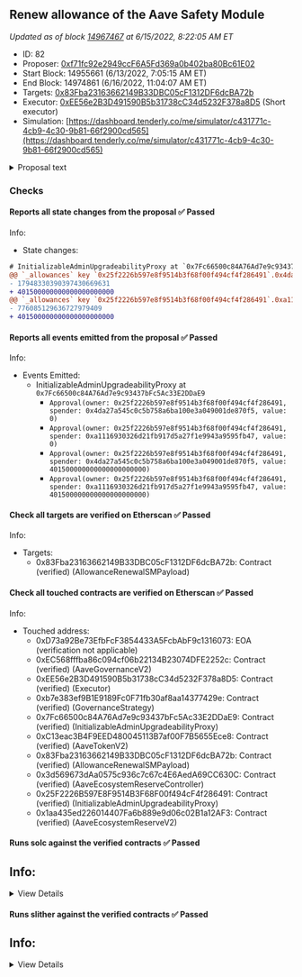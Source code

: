 ## Renew allowance of the Aave Safety Module

_Updated as of block [14967467](https://etherscan.io/block/14967467) at 6/15/2022, 8:22:05 AM ET_

- ID: 82
- Proposer: [0xf71fc92e2949ccF6A5Fd369a0b402ba80Bc61E02](https://etherscan.io/address/0xf71fc92e2949ccF6A5Fd369a0b402ba80Bc61E02)
- Start Block: 14955661 (6/13/2022, 7:05:15 AM ET)
- End Block: 14974861 (6/16/2022, 11:04:07 AM ET)
- Targets: [0x83Fba23163662149B33DBC05cF1312DF6dcBA72b](https://etherscan.io/address/0x83Fba23163662149B33DBC05cF1312DF6dcBA72b#code)
- Executor:  [0xEE56e2B3D491590B5b31738cC34d5232F378a8D5](https://etherscan.io/address/0xEE56e2B3D491590B5b31738cC34d5232F378a8D5) (Short executor)
- Simulation: [https://dashboard.tenderly.co/me/simulator/c431771c-4cb9-4c30-9b81-66f2900cd565](https://dashboard.tenderly.co/me/simulator/c431771c-4cb9-4c30-9b81-66f2900cd565)

<details>
  <summary>Proposal text</summary>



## Simple Summary

This proposal aims to extend the allowance of AAVE for safety incentives on the Aave Safety Module for two years at the current emission, pending eventual review of the emission rate by the community.

## Abstract

This proposal extends the ability for the Safety Module contracts (stkAAVE and stkABPT) to transfer the AAVE rewards out of the Aave Ecosystem's Reserve for the next two years onwards (401'500 AAVE each; 802'300 AAVE in total).

Doing so will allow the technical continuation of the safety incentives for at least two years, but submitted to any change of the community at any moment, as this proposal doesn't modify the emission per second currently configured.

This continues the strategy for which changing the emission requires an on demand emission review when the community deems necessary. Only one yearly review will be required.
**This update represents a purely technical update to allow the continuation of the incentives and to stackers that have rewards left to claim to receive their incentives.**

## Relevant links

- AIP-19 postponing the end of safety incentives: [https://app.aave.com/governance/14-QmTYMox4aBpyQH53LwMzTuJY2z7Df7ANUSakeeeWWUoXmJ](https://app.aave.com/governance/14-QmTYMox4aBpyQH53LwMzTuJY2z7Df7ANUSakeeeWWUoXmJ)
- Aavenomics : [https://docs.aave.com/aavenomics/](https://docs.aave.com/aavenomics/)

## Implementation

This proposal exclusively increases the allowance of AAVE from the AAVE Ecosystem's reserve (owner) to stkAAVE and stkABPT (spenders).
In order to comply with the requirements of the Controller of the Reserve, there is a previous reset of allowance to 0, before the increase.

**Target Contracts**

AllowanceRenewalSMPayload = [https://etherscan.io/address/0x83fba23163662149b33dbc05cf1312df6dcba72b#code](
https://etherscan.io/address/0x83fba23163662149b33dbc05cf1312df6dcba72b#code)

## Copyright

Copyright and related rights waived via [CC0](https://creativecommons.org/publicdomain/zero/1.0/).

</details>

### Checks
#### Reports all state changes from the proposal ✅ Passed
  




Info:
- State changes:
```diff
# InitializableAdminUpgradeabilityProxy at `0x7Fc66500c84A76Ad7e9c93437bFc5Ac33E2DDaE9`
@@ `_allowances` key `0x25f2226b597e8f9514b3f68f00f494cf4f286491`.0x4da27a545c0c5b758a6ba100e3a049001de870f5 @@
- 17948330390397430669631
+ 401500000000000000000000
@@ `_allowances` key `0x25f2226b597e8f9514b3f68f00f494cf4f286491`.0xa1116930326d21fb917d5a27f1e9943a9595fb47 @@
- 776085129636727979409
+ 401500000000000000000000

```


#### Reports all events emitted from the proposal ✅ Passed
  




Info:
- Events Emitted:
    - InitializableAdminUpgradeabilityProxy at `0x7Fc66500c84A76Ad7e9c93437bFc5Ac33E2DDaE9`
        - `Approval(owner: 0x25f2226b597e8f9514b3f68f00f494cf4f286491, spender: 0x4da27a545c0c5b758a6ba100e3a049001de870f5, value: 0)`
        - `Approval(owner: 0x25f2226b597e8f9514b3f68f00f494cf4f286491, spender: 0xa1116930326d21fb917d5a27f1e9943a9595fb47, value: 0)`
        - `Approval(owner: 0x25f2226b597e8f9514b3f68f00f494cf4f286491, spender: 0x4da27a545c0c5b758a6ba100e3a049001de870f5, value: 401500000000000000000000)`
        - `Approval(owner: 0x25f2226b597e8f9514b3f68f00f494cf4f286491, spender: 0xa1116930326d21fb917d5a27f1e9943a9595fb47, value: 401500000000000000000000)`

#### Check all targets are verified on Etherscan ✅ Passed
  




Info:
- Targets:
    - 0x83Fba23163662149B33DBC05cF1312DF6dcBA72b: Contract (verified) (AllowanceRenewalSMPayload)

#### Check all touched contracts are verified on Etherscan ✅ Passed
  




Info:
- Touched address:
    - 0xD73a92Be73EfbFcF3854433A5FcbAbF9c1316073: EOA (verification not applicable)
    - 0xEC568fffba86c094cf06b22134B23074DFE2252c: Contract (verified) (AaveGovernanceV2)
    - 0xEE56e2B3D491590B5b31738cC34d5232F378a8D5: Contract (verified) (Executor)
    - 0xb7e383ef9B1E9189Fc0F71fb30af8aa14377429e: Contract (verified) (GovernanceStrategy)
    - 0x7Fc66500c84A76Ad7e9c93437bFc5Ac33E2DDaE9: Contract (verified) (InitializableAdminUpgradeabilityProxy)
    - 0xC13eac3B4F9EED480045113B7af00F7B5655Ece8: Contract (verified) (AaveTokenV2)
    - 0x83Fba23163662149B33DBC05cF1312DF6dcBA72b: Contract (verified) (AllowanceRenewalSMPayload)
    - 0x3d569673dAa0575c936c7c67c4E6AedA69CC630C: Contract (verified) (AaveEcosystemReserveController)
    - 0x25F2226B597E8F9514B3F68F00f494cF4f286491: Contract (verified) (InitializableAdminUpgradeabilityProxy)
    - 0x1aa435ed226014407Fa6b889e9d06c02B1a12AF3: Contract (verified) (AaveEcosystemReserveV2)

#### Runs solc against the verified contracts ✅ Passed
  




Info:
- 

<details>
<summary>View Details</summary>
No compiler warnings for AaveEcosystemReserveV2 at `0x1aa435ed226014407Fa6b889e9d06c02B1a12AF3`
- Compiler warnings for InitializableAdminUpgradeabilityProxy at `0x25F2226B597E8F9514B3F68F00f494cF4f286491`

<details>
<summary>View warnings for InitializableAdminUpgradeabilityProxy at `0x25F2226B597E8F9514B3F68F00f494cF4f286491`</summary>

```
ERROR:CryticCompile:Etherscan API rate limit exceeded
ERROR:CryticCompile:Etherscan api rate limit exceeded
```

</details>


- No compiler warnings for AaveEcosystemReserveController at `0x3d569673dAa0575c936c7c67c4E6AedA69CC630C`
- Compiler warnings for InitializableAdminUpgradeabilityProxy at `0x7Fc66500c84A76Ad7e9c93437bFc5Ac33E2DDaE9`

<details>
<summary>View warnings for InitializableAdminUpgradeabilityProxy at `0x7Fc66500c84A76Ad7e9c93437bFc5Ac33E2DDaE9`</summary>

```
ERROR:CryticCompile:Etherscan API rate limit exceeded
ERROR:CryticCompile:Etherscan api rate limit exceeded
```

</details>


- No compiler warnings for AllowanceRenewalSMPayload at `0x83Fba23163662149B33DBC05cF1312DF6dcBA72b`
- No compiler warnings for GovernanceStrategy at `0xb7e383ef9B1E9189Fc0F71fb30af8aa14377429e`
- Compiler warnings for AaveTokenV2 (Aave Token) at `0xC13eac3B4F9EED480045113B7af00F7B5655Ece8`

<details>
<summary>View warnings for AaveTokenV2 (Aave Token) at `0xC13eac3B4F9EED480045113B7af00F7B5655Ece8`</summary>

```
WARNING:CryticCompile:Warning: crytic-export/etherscan-contracts/0xC13eac3B4F9EED480045113B7af00F7B5655Ece8-AaveTokenV2.sol:453:18: Warning: This declaration shadows an existing declaration.
    constructor (string memory name, string memory symbol) public {
                 ^----------------^
crytic-export/etherscan-contracts/0xC13eac3B4F9EED480045113B7af00F7B5655Ece8-AaveTokenV2.sol:462:5: The shadowed declaration is here:
    function name() public view returns (string memory) {
    ^ (Relevant source part starts here and spans across multiple lines).

Warning: crytic-export/etherscan-contracts/0xC13eac3B4F9EED480045113B7af00F7B5655Ece8-AaveTokenV2.sol:453:38: Warning: This declaration shadows an existing declaration.
    constructor (string memory name, string memory symbol) public {
                                     ^------------------^
crytic-export/etherscan-contracts/0xC13eac3B4F9EED480045113B7af00F7B5655Ece8-AaveTokenV2.sol:470:5: The shadowed declaration is here:
    function symbol() public view returns (string memory) {
    ^ (Relevant source part starts here and spans across multiple lines).

Warning: crytic-export/etherscan-contracts/0xC13eac3B4F9EED480045113B7af00F7B5655Ece8-AaveTokenV2.sol:35:3: Warning: Interface functions are implicitly "virtual"
  function delegateByType(address delegatee, DelegationType delegationType) external virtual;
  ^-----------------------------------------------------------------------------------------^

Warning: crytic-export/etherscan-contracts/0xC13eac3B4F9EED480045113B7af00F7B5655Ece8-AaveTokenV2.sol:40:3: Warning: Interface functions are implicitly "virtual"
  function delegate(address delegatee) external virtual;
  ^----------------------------------------------------^

Warning: crytic-export/etherscan-contracts/0xC13eac3B4F9EED480045113B7af00F7B5655Ece8-AaveTokenV2.sol:45:3: Warning: Interface functions are implicitly "virtual"
  function getDelegateeByType(address delegator, DelegationType delegationType)
  ^ (Relevant source part starts here and spans across multiple lines).

Warning: crytic-export/etherscan-contracts/0xC13eac3B4F9EED480045113B7af00F7B5655Ece8-AaveTokenV2.sol:56:3: Warning: Interface functions are implicitly "virtual"
  function getPowerCurrent(address user, DelegationType delegationType)
  ^ (Relevant source part starts here and spans across multiple lines).

Warning: crytic-export/etherscan-contracts/0xC13eac3B4F9EED480045113B7af00F7B5655Ece8-AaveTokenV2.sol:66:3: Warning: Interface functions are implicitly "virtual"
  function getPowerAtBlock(
  ^ (Relevant source part starts here and spans across multiple lines).

Warning: crytic-export/etherscan-contracts/0xC13eac3B4F9EED480045113B7af00F7B5655Ece8-AaveTokenV2.sol:75:3: Warning: Interface functions are implicitly "virtual"
  function totalSupplyAt(uint256 blockNumber) external virtual view returns (uint256);
  ^----------------------------------------------------------------------------------^

Warning: crytic-export/etherscan-contracts/0xC13eac3B4F9EED480045113B7af00F7B5655Ece8-AaveTokenV2.sol:453:5: Warning: Visibility for constructor is ignored. If you want the contract to be non-deployable, making it "abstract" is sufficient.
    constructor (string memory name, string memory symbol) public {
    ^ (Relevant source part starts here and spans across multiple lines).

Warning: crytic-export/etherscan-contracts/0xC13eac3B4F9EED480045113B7af00F7B5655Ece8-AaveTokenV2.sol:1161:3: Warning: Visibility for constructor is ignored. If you want the contract to be non-deployable, making it "abstract" is sufficient.
  constructor() public ERC20(NAME, SYMBOL) {}
  ^-----------------------------------------^

Warning: crytic-export/etherscan-contracts/0xC13eac3B4F9EED480045113B7af00F7B5655Ece8-AaveTokenV2.sol:913:26: Warning: Unused function parameter. Remove or comment out the variable name to silence this warning.
  function totalSupplyAt(uint256 blockNumber) external override view returns (uint256) {
                         ^-----------------^

Warning: crytic-export/etherscan-contracts/0xC13eac3B4F9EED480045113B7af00F7B5655Ece8-AaveTokenV2.sol:1079:5: Warning: Unused function parameter. Remove or comment out the variable name to silence this warning.
    uint128 oldValue,
    ^--------------^


```

</details>

</details>



#### Runs slither against the verified contracts ✅ Passed
  




Info:
- 

<details>
<summary>View Details</summary>
Slither report for AaveEcosystemReserveV2 at `0x1aa435ed226014407Fa6b889e9d06c02B1a12AF3`

<details>
<summary>View report for AaveEcosystemReserveV2 at `0x1aa435ed226014407Fa6b889e9d06c02B1a12AF3`</summary>

```
[93m
AaveEcosystemReserveV2.balanceOf(uint256,address).vars (crytic-export/etherscan-contracts/0x1aa435ed226014407Fa6b889e9d06c02B1a12AF3-AaveEcosystemReserveV2.sol#860) is a local variable never initialized
AaveEcosystemReserveV2.createStream(address,uint256,address,uint256,uint256).vars (crytic-export/etherscan-contracts/0x1aa435ed226014407Fa6b889e9d06c02B1a12AF3-AaveEcosystemReserveV2.sol#931) is a local variable never initialized
Reference: https://github.com/crytic/slither/wiki/Detector-Documentation#uninitialized-local-variables[0m
[92m
Reentrancy in AaveEcosystemReserveV2.cancelStream(uint256) (crytic-export/etherscan-contracts/0x1aa435ed226014407Fa6b889e9d06c02B1a12AF3-AaveEcosystemReserveV2.sol#1013-1038):
	External calls:
	- token.safeTransfer(stream.recipient,recipientBalance) (crytic-export/etherscan-contracts/0x1aa435ed226014407Fa6b889e9d06c02B1a12AF3-AaveEcosystemReserveV2.sol#1028)
	Event emitted after the call(s):
	- CancelStream(streamId,stream.sender,stream.recipient,senderBalance,recipientBalance) (crytic-export/etherscan-contracts/0x1aa435ed226014407Fa6b889e9d06c02B1a12AF3-AaveEcosystemReserveV2.sol#1030-1036)
Reentrancy in AaveEcosystemReserveV2.withdrawFromStream(uint256,uint256) (crytic-export/etherscan-contracts/0x1aa435ed226014407Fa6b889e9d06c02B1a12AF3-AaveEcosystemReserveV2.sol#983-1003):
	External calls:
	- IERC20(stream.tokenAddress).safeTransfer(stream.recipient,amount) (crytic-export/etherscan-contracts/0x1aa435ed226014407Fa6b889e9d06c02B1a12AF3-AaveEcosystemReserveV2.sol#1000)
	Event emitted after the call(s):
	- WithdrawFromStream(streamId,stream.recipient,amount) (crytic-export/etherscan-contracts/0x1aa435ed226014407Fa6b889e9d06c02B1a12AF3-AaveEcosystemReserveV2.sol#1001)
Reference: https://github.com/crytic/slither/wiki/Detector-Documentation#reentrancy-vulnerabilities-3[0m
[92m
AaveEcosystemReserveV2.deltaOf(uint256) (crytic-export/etherscan-contracts/0x1aa435ed226014407Fa6b889e9d06c02B1a12AF3-AaveEcosystemReserveV2.sol#827-838) uses timestamp for comparisons
	Dangerous comparisons:
	- block.timestamp <= stream.startTime (crytic-export/etherscan-contracts/0x1aa435ed226014407Fa6b889e9d06c02B1a12AF3-AaveEcosystemReserveV2.sol#834)
	- block.timestamp < stream.stopTime (crytic-export/etherscan-contracts/0x1aa435ed226014407Fa6b889e9d06c02B1a12AF3-AaveEcosystemReserveV2.sol#835)
AaveEcosystemReserveV2.createStream(address,uint256,address,uint256,uint256) (crytic-export/etherscan-contracts/0x1aa435ed226014407Fa6b889e9d06c02B1a12AF3-AaveEcosystemReserveV2.sol#914-972) uses timestamp for comparisons
	Dangerous comparisons:
	- require(bool,string)(startTime >= block.timestamp,start time before block.timestamp) (crytic-export/etherscan-contracts/0x1aa435ed226014407Fa6b889e9d06c02B1a12AF3-AaveEcosystemReserveV2.sol#925-928)
AaveEcosystemReserveV2.withdrawFromStream(uint256,uint256) (crytic-export/etherscan-contracts/0x1aa435ed226014407Fa6b889e9d06c02B1a12AF3-AaveEcosystemReserveV2.sol#983-1003) uses timestamp for comparisons
	Dangerous comparisons:
	- require(bool,string)(balance >= amount,amount exceeds the available balance) (crytic-export/etherscan-contracts/0x1aa435ed226014407Fa6b889e9d06c02B1a12AF3-AaveEcosystemReserveV2.sol#994)
AaveEcosystemReserveV2.cancelStream(uint256) (crytic-export/etherscan-contracts/0x1aa435ed226014407Fa6b889e9d06c02B1a12AF3-AaveEcosystemReserveV2.sol#1013-1038) uses timestamp for comparisons
	Dangerous comparisons:
	- recipientBalance > 0 (crytic-export/etherscan-contracts/0x1aa435ed226014407Fa6b889e9d06c02B1a12AF3-AaveEcosystemReserveV2.sol#1027)
Reference: https://github.com/crytic/slither/wiki/Detector-Documentation#block-timestamp[0m
[92m
Address.verifyCallResult(bool,bytes,string) (crytic-export/etherscan-contracts/0x1aa435ed226014407Fa6b889e9d06c02B1a12AF3-AaveEcosystemReserveV2.sol#437-457) uses assembly
	- INLINE ASM (crytic-export/etherscan-contracts/0x1aa435ed226014407Fa6b889e9d06c02B1a12AF3-AaveEcosystemReserveV2.sol#449-452)
Reference: https://github.com/crytic/slither/wiki/Detector-Documentation#assembly-usage[0m
[92m
Address.functionCall(address,bytes) (crytic-export/etherscan-contracts/0x1aa435ed226014407Fa6b889e9d06c02B1a12AF3-AaveEcosystemReserveV2.sol#321-323) is never used and should be removed
Address.functionCallWithValue(address,bytes,uint256) (crytic-export/etherscan-contracts/0x1aa435ed226014407Fa6b889e9d06c02B1a12AF3-AaveEcosystemReserveV2.sol#350-356) is never used and should be removed
Address.functionDelegateCall(address,bytes) (crytic-export/etherscan-contracts/0x1aa435ed226014407Fa6b889e9d06c02B1a12AF3-AaveEcosystemReserveV2.sol#410-412) is never used and should be removed
Address.functionDelegateCall(address,bytes,string) (crytic-export/etherscan-contracts/0x1aa435ed226014407Fa6b889e9d06c02B1a12AF3-AaveEcosystemReserveV2.sol#420-429) is never used and should be removed
Address.functionStaticCall(address,bytes) (crytic-export/etherscan-contracts/0x1aa435ed226014407Fa6b889e9d06c02B1a12AF3-AaveEcosystemReserveV2.sol#383-385) is never used and should be removed
Address.functionStaticCall(address,bytes,string) (crytic-export/etherscan-contracts/0x1aa435ed226014407Fa6b889e9d06c02B1a12AF3-AaveEcosystemReserveV2.sol#393-402) is never used and should be removed
SafeERC20.safeDecreaseAllowance(IERC20,address,uint256) (crytic-export/etherscan-contracts/0x1aa435ed226014407Fa6b889e9d06c02B1a12AF3-AaveEcosystemReserveV2.sol#536-557) is never used and should be removed
SafeERC20.safeIncreaseAllowance(IERC20,address,uint256) (crytic-export/etherscan-contracts/0x1aa435ed226014407Fa6b889e9d06c02B1a12AF3-AaveEcosystemReserveV2.sol#520-534) is never used and should be removed
SafeERC20.safeTransferFrom(IERC20,address,address,uint256) (crytic-export/etherscan-contracts/0x1aa435ed226014407Fa6b889e9d06c02B1a12AF3-AaveEcosystemReserveV2.sol#483-493) is never used and should be removed
Reference: https://github.com/crytic/slither/wiki/Detector-Documentation#dead-code[0m
[92m
Pragma version0.8.11 (crytic-export/etherscan-contracts/0x1aa435ed226014407Fa6b889e9d06c02B1a12AF3-AaveEcosystemReserveV2.sol#2) necessitates a version too recent to be trusted. Consider deploying with 0.6.12/0.7.6/0.8.7
solc-0.8.11 is not recommended for deployment
Reference: https://github.com/crytic/slither/wiki/Detector-Documentation#incorrect-versions-of-solidity[0m
[92m
Low level call in Address.sendValue(address,uint256) (crytic-export/etherscan-contracts/0x1aa435ed226014407Fa6b889e9d06c02B1a12AF3-AaveEcosystemReserveV2.sol#296-301):
	- (success) = recipient.call{value: amount}() (crytic-export/etherscan-contracts/0x1aa435ed226014407Fa6b889e9d06c02B1a12AF3-AaveEcosystemReserveV2.sol#299)
Low level call in Address.functionCallWithValue(address,bytes,uint256,string) (crytic-export/etherscan-contracts/0x1aa435ed226014407Fa6b889e9d06c02B1a12AF3-AaveEcosystemReserveV2.sol#364-375):
	- (success,returndata) = target.call{value: value}(data) (crytic-export/etherscan-contracts/0x1aa435ed226014407Fa6b889e9d06c02B1a12AF3-AaveEcosystemReserveV2.sol#373)
Low level call in Address.functionStaticCall(address,bytes,string) (crytic-export/etherscan-contracts/0x1aa435ed226014407Fa6b889e9d06c02B1a12AF3-AaveEcosystemReserveV2.sol#393-402):
	- (success,returndata) = target.staticcall(data) (crytic-export/etherscan-contracts/0x1aa435ed226014407Fa6b889e9d06c02B1a12AF3-AaveEcosystemReserveV2.sol#400)
Low level call in Address.functionDelegateCall(address,bytes,string) (crytic-export/etherscan-contracts/0x1aa435ed226014407Fa6b889e9d06c02B1a12AF3-AaveEcosystemReserveV2.sol#420-429):
	- (success,returndata) = target.delegatecall(data) (crytic-export/etherscan-contracts/0x1aa435ed226014407Fa6b889e9d06c02B1a12AF3-AaveEcosystemReserveV2.sol#427)
Reference: https://github.com/crytic/slither/wiki/Detector-Documentation#low-level-calls[0m
[92m
Function IAdminControlledEcosystemReserve.ETH_MOCK_ADDRESS() (crytic-export/etherscan-contracts/0x1aa435ed226014407Fa6b889e9d06c02B1a12AF3-AaveEcosystemReserveV2.sol#159) is not in mixedCase
Variable VersionedInitializable.______gap (crytic-export/etherscan-contracts/0x1aa435ed226014407Fa6b889e9d06c02B1a12AF3-AaveEcosystemReserveV2.sol#231) is not in mixedCase
Variable AdminControlledEcosystemReserve._fundsAdmin (crytic-export/etherscan-contracts/0x1aa435ed226014407Fa6b889e9d06c02B1a12AF3-AaveEcosystemReserveV2.sol#661) is not in mixedCase
Reference: https://github.com/crytic/slither/wiki/Detector-Documentation#conformance-to-solidity-naming-conventions[0m
[92m
AaveEcosystemReserveV2.initialize(address) (crytic-export/etherscan-contracts/0x1aa435ed226014407Fa6b889e9d06c02B1a12AF3-AaveEcosystemReserveV2.sol#773-776) uses literals with too many digits:
	- _nextStreamId = 100000 (crytic-export/etherscan-contracts/0x1aa435ed226014407Fa6b889e9d06c02B1a12AF3-AaveEcosystemReserveV2.sol#774)
Reference: https://github.com/crytic/slither/wiki/Detector-Documentation#too-many-digits[0m
[92m
VersionedInitializable.______gap (crytic-export/etherscan-contracts/0x1aa435ed226014407Fa6b889e9d06c02B1a12AF3-AaveEcosystemReserveV2.sol#231) is never used in AaveEcosystemReserveV2 (crytic-export/etherscan-contracts/0x1aa435ed226014407Fa6b889e9d06c02B1a12AF3-AaveEcosystemReserveV2.sol#730-1040)
Reference: https://github.com/crytic/slither/wiki/Detector-Documentation#unused-state-variable[0m
0x1aa435ed226014407Fa6b889e9d06c02B1a12AF3 analyzed (9 contracts with 78 detectors), 29 result(s) found
```

</details>


- Slither report for InitializableAdminUpgradeabilityProxy at `0x25F2226B597E8F9514B3F68F00f494cF4f286491`

<details>
<summary>View report for InitializableAdminUpgradeabilityProxy at `0x25F2226B597E8F9514B3F68F00f494cF4f286491`</summary>

```
Warning: contracts/libs/BaseAdminUpgradeabilityProxy.sol:14:1: Warning: This contract has a payable fallback function, but no receive ether function. Consider adding a receive ether function.
contract BaseAdminUpgradeabilityProxy is BaseUpgradeabilityProxy {
^ (Relevant source part starts here and spans across multiple lines).
contracts/libs/Proxy.sol:16:3: The payable fallback function is defined here.
  fallback() external payable {
  ^ (Relevant source part starts here and spans across multiple lines).

Warning: contracts/libs/InitializableUpgradeabilityProxy.sol:11:1: Warning: This contract has a payable fallback function, but no receive ether function. Consider adding a receive ether function.
contract InitializableUpgradeabilityProxy is BaseUpgradeabilityProxy {
^ (Relevant source part starts here and spans across multiple lines).
contracts/libs/Proxy.sol:16:3: The payable fallback function is defined here.
  fallback() external payable {
  ^ (Relevant source part starts here and spans across multiple lines).

Warning: contracts/libs/InitializableAdminUpgradeabilityProxy.sol:12:1: Warning: This contract has a payable fallback function, but no receive ether function. Consider adding a receive ether function.
contract InitializableAdminUpgradeabilityProxy is
^ (Relevant source part starts here and spans across multiple lines).
contracts/libs/Proxy.sol:16:3: The payable fallback function is defined here.
  fallback() external payable {
  ^ (Relevant source part starts here and spans across multiple lines).


[91m
InitializableUpgradeabilityProxy.initialize(address,bytes) (contracts/libs/InitializableUpgradeabilityProxy.sol#20-28) uses delegatecall to a input-controlled function id
	- (success) = _logic.delegatecall(_data) (contracts/libs/InitializableUpgradeabilityProxy.sol#25)
Reference: https://github.com/crytic/slither/wiki/Detector-Documentation#controlled-delegatecall[0m
[92m
ERC20.constructor(string,string,uint8).name (contracts/libs/ERC20.sol#25) shadows:
	- ERC20.name() (contracts/libs/ERC20.sol#37-39) (function)
	- IERC20Detailed.name() (contracts/interfaces/IERC20Detailed.sol#10) (function)
ERC20.constructor(string,string,uint8).symbol (contracts/libs/ERC20.sol#26) shadows:
	- ERC20.symbol() (contracts/libs/ERC20.sol#44-46) (function)
	- IERC20Detailed.symbol() (contracts/interfaces/IERC20Detailed.sol#12) (function)
ERC20.constructor(string,string,uint8).decimals (contracts/libs/ERC20.sol#27) shadows:
	- ERC20.decimals() (contracts/libs/ERC20.sol#51-53) (function)
	- IERC20Detailed.decimals() (contracts/interfaces/IERC20Detailed.sol#14) (function)
InitializableAdminUpgradeabilityProxy.initialize(address,address,bytes)._admin (contracts/libs/InitializableAdminUpgradeabilityProxy.sol#27) shadows:
	- BaseAdminUpgradeabilityProxy._admin() (contracts/libs/BaseAdminUpgradeabilityProxy.sol#100-105) (function)
MintableErc20.constructor(string,string,uint8).name (contracts/mocks/MintableErc20.sol#12) shadows:
	- ERC20.name() (contracts/libs/ERC20.sol#37-39) (function)
	- IERC20Detailed.name() (contracts/interfaces/IERC20Detailed.sol#10) (function)
MintableErc20.constructor(string,string,uint8).symbol (contracts/mocks/MintableErc20.sol#13) shadows:
	- ERC20.symbol() (contracts/libs/ERC20.sol#44-46) (function)
	- IERC20Detailed.symbol() (contracts/interfaces/IERC20Detailed.sol#12) (function)
MintableErc20.constructor(string,string,uint8).decimals (contracts/mocks/MintableErc20.sol#14) shadows:
	- ERC20.decimals() (contracts/libs/ERC20.sol#51-53) (function)
	- IERC20Detailed.decimals() (contracts/interfaces/IERC20Detailed.sol#14) (function)
Reference: https://github.com/crytic/slither/wiki/Detector-Documentation#local-variable-shadowing[0m
[92m
AaveGenesisExecutor.constructor(address,uint256,IProxyWithAdminActions,ILendToAaveMigratorImplWithInitialize,IProxyWithAdminActions,IAaveTokenImpl,IProxyWithAdminActions,IAaveIncentivesVaultImplWithInitialize,IProxyWithAdminActions).aaveGovernance (contracts/AaveGenesisExecutor.sol#48) lacks a zero-check on :
		- AAVE_GOVERNANCE = aaveGovernance (contracts/AaveGenesisExecutor.sol#58)
AaveGenesisProposalPayload.constructor(uint256,IAssetVotingWeightProvider,IAaveGenesisExecutor,IProxyWithAdminActions,IProxyWithAdminActions,IProxyWithAdminActions,IProxyWithAdminActions,address,address).lendVoteStrategyToken (contracts/AaveGenesisProposalPayload.sol#56) lacks a zero-check on :
		- LEND_VOTE_STRATEGY_TOKEN = lendVoteStrategyToken (contracts/AaveGenesisProposalPayload.sol#66)
AaveGenesisProposalPayload.constructor(uint256,IAssetVotingWeightProvider,IAaveGenesisExecutor,IProxyWithAdminActions,IProxyWithAdminActions,IProxyWithAdminActions,IProxyWithAdminActions,address,address).aaveVoteStrategyToken (contracts/AaveGenesisProposalPayload.sol#57) lacks a zero-check on :
		- AAVE_VOTE_STRATEGY_TOKEN = aaveVoteStrategyToken (contracts/AaveGenesisProposalPayload.sol#67)
InitializableUpgradeabilityProxy.initialize(address,bytes)._logic (contracts/libs/InitializableUpgradeabilityProxy.sol#20) lacks a zero-check on :
		- (success) = _logic.delegatecall(_data) (contracts/libs/InitializableUpgradeabilityProxy.sol#25)
BaseAdminUpgradeabilityProxy.upgradeToAndCall(address,bytes).newImplementation (contracts/libs/BaseAdminUpgradeabilityProxy.sol#87) lacks a zero-check on :
		- (success) = newImplementation.delegatecall(data) (contracts/libs/BaseAdminUpgradeabilityProxy.sol#93)
UpgradeabilityProxy.constructor(address,bytes)._logic (contracts/libs/UpgradeabilityProxy.sol#20) lacks a zero-check on :
		- (success) = _logic.delegatecall(_data) (contracts/libs/UpgradeabilityProxy.sol#24)
Reference: https://github.com/crytic/slither/wiki/Detector-Documentation#missing-zero-address-validation[0m
[92m
Modifier BaseAdminUpgradeabilityProxy.ifAdmin() (contracts/libs/BaseAdminUpgradeabilityProxy.sol#36-42) does not always execute _; or revertReference: https://github.com/crytic/slither/wiki/Detector-Documentation#incorrect-modifier[0m
[92m
Reentrancy in AaveGenesisProposalPayload.execute() (contracts/AaveGenesisProposalPayload.sol#73-102):
	External calls:
	- LEND_TO_AAVE_MIGRATOR_PROXY.changeAdmin(newAdmin) (contracts/AaveGenesisProposalPayload.sol#76)
	- AAVE_TOKEN_PROXY.changeAdmin(newAdmin) (contracts/AaveGenesisProposalPayload.sol#77)
	- AAVE_INCENTIVES_VAULT_PROXY.changeAdmin(newAdmin) (contracts/AaveGenesisProposalPayload.sol#78)
	- STAKED_AAVE_PROXY.changeAdmin(newAdmin) (contracts/AaveGenesisProposalPayload.sol#79)
	- ASSET_VOTING_WEIGHT_PROVIDER.setVotingWeight(IERC20(LEND_VOTE_STRATEGY_TOKEN),0) (contracts/AaveGenesisProposalPayload.sol#82)
	- ASSET_VOTING_WEIGHT_PROVIDER.setVotingWeight(IERC20(AAVE_VOTE_STRATEGY_TOKEN),1) (contracts/AaveGenesisProposalPayload.sol#85)
	- IStakedAaveConfig(address(STAKED_AAVE_PROXY)).configureAssets(config) (contracts/AaveGenesisProposalPayload.sol#98)
	- AAVE_GENESIS_EXECUTOR.setActivationBlock(block.number + ACTIVATION_BLOCK_DELAY) (contracts/AaveGenesisProposalPayload.sol#100)
	Event emitted after the call(s):
	- ProposalExecuted() (contracts/AaveGenesisProposalPayload.sol#101)
Reentrancy in AaveGenesisExecutor.startMigration() (contracts/AaveGenesisExecutor.sol#84-125):
	External calls:
	- LEND_TO_AAVE_MIGRATOR_PROXY.upgradeToAndCall(address(LEND_TO_AAVE_MIGRATOR_IMPL),migratorParams) (contracts/AaveGenesisExecutor.sol#92-95)
	- AAVE_TOKEN_PROXY.upgradeToAndCall(address(AAVE_TOKEN_IMPL),aaveTokenParams) (contracts/AaveGenesisExecutor.sol#106)
	- AAVE_INCENTIVES_VAULT_PROXY.upgradeToAndCall(address(AAVE_INCENTIVES_VAULT_IMPL),aaveIncentivesVaultParams) (contracts/AaveGenesisExecutor.sol#117-120)
	- _returnAdminsToGovernance() (contracts/AaveGenesisExecutor.sol#122)
		- LEND_TO_AAVE_MIGRATOR_PROXY.changeAdmin(AAVE_GOVERNANCE) (contracts/AaveGenesisExecutor.sol#138)
		- AAVE_TOKEN_PROXY.changeAdmin(AAVE_GOVERNANCE) (contracts/AaveGenesisExecutor.sol#139)
		- AAVE_INCENTIVES_VAULT_PROXY.changeAdmin(AAVE_GOVERNANCE) (contracts/AaveGenesisExecutor.sol#140)
		- STAKED_AAVE_PROXY.changeAdmin(AAVE_GOVERNANCE) (contracts/AaveGenesisExecutor.sol#141)
	Event emitted after the call(s):
	- MigrationStarted() (contracts/AaveGenesisExecutor.sol#124)
Reference: https://github.com/crytic/slither/wiki/Detector-Documentation#reentrancy-vulnerabilities-3[0m
[92m
Address.isContract(address) (contracts/libs/Address.sol#25-36) uses assembly
	- INLINE ASM (contracts/libs/Address.sol#32-34)
BaseAdminUpgradeabilityProxy._admin() (contracts/libs/BaseAdminUpgradeabilityProxy.sol#100-105) uses assembly
	- INLINE ASM (contracts/libs/BaseAdminUpgradeabilityProxy.sol#102-104)
BaseAdminUpgradeabilityProxy._setAdmin(address) (contracts/libs/BaseAdminUpgradeabilityProxy.sol#111-117) uses assembly
	- INLINE ASM (contracts/libs/BaseAdminUpgradeabilityProxy.sol#114-116)
BaseUpgradeabilityProxy._implementation() (contracts/libs/BaseUpgradeabilityProxy.sol#32-37) uses assembly
	- INLINE ASM (contracts/libs/BaseUpgradeabilityProxy.sol#34-36)
BaseUpgradeabilityProxy._setImplementation(address) (contracts/libs/BaseUpgradeabilityProxy.sol#52-63) uses assembly
	- INLINE ASM (contracts/libs/BaseUpgradeabilityProxy.sol#60-62)
Proxy._delegate(address) (contracts/libs/Proxy.sol#31-54) uses assembly
	- INLINE ASM (contracts/libs/Proxy.sol#32-53)
Reference: https://github.com/crytic/slither/wiki/Detector-Documentation#assembly-usage[0m
[92m
Address.sendValue(address,uint256) (contracts/libs/Address.sol#54-60) is never used and should be removed
Context._msgData() (contracts/libs/Context.sol#19-22) is never used and should be removed
ERC20._burn(address,uint256) (contracts/libs/ERC20.sol#185-193) is never used and should be removed
ERC20._setDecimals(uint8) (contracts/libs/ERC20.sol#215-217) is never used and should be removed
ERC20._setName(string) (contracts/libs/ERC20.sol#207-209) is never used and should be removed
ERC20._setSymbol(string) (contracts/libs/ERC20.sol#211-213) is never used and should be removed
SafeERC20.safeTransfer(IERC20,address,uint256) (contracts/libs/SafeERC20.sol#22-28) is never used and should be removed
SafeERC20.safeTransferFrom(IERC20,address,address,uint256) (contracts/libs/SafeERC20.sol#30-37) is never used and should be removed
SafeMath.div(uint256,uint256) (contracts/libs/SafeMath.sol#101-103) is never used and should be removed
SafeMath.div(uint256,uint256,string) (contracts/libs/SafeMath.sol#116-127) is never used and should be removed
SafeMath.mod(uint256,uint256) (contracts/libs/SafeMath.sol#140-142) is never used and should be removed
SafeMath.mod(uint256,uint256,string) (contracts/libs/SafeMath.sol#155-162) is never used and should be removed
SafeMath.mul(uint256,uint256) (contracts/libs/SafeMath.sol#76-88) is never used and should be removed
SafeMath.sub(uint256,uint256) (contracts/libs/SafeMath.sol#43-45) is never used and should be removed
Reference: https://github.com/crytic/slither/wiki/Detector-Documentation#dead-code[0m
[92m
Low level call in Address.sendValue(address,uint256) (contracts/libs/Address.sol#54-60):
	- (success) = recipient.call{value: amount}() (contracts/libs/Address.sol#58)
Low level call in BaseAdminUpgradeabilityProxy.upgradeToAndCall(address,bytes) (contracts/libs/BaseAdminUpgradeabilityProxy.sol#87-95):
	- (success) = newImplementation.delegatecall(data) (contracts/libs/BaseAdminUpgradeabilityProxy.sol#93)
Low level call in InitializableUpgradeabilityProxy.initialize(address,bytes) (contracts/libs/InitializableUpgradeabilityProxy.sol#20-28):
	- (success) = _logic.delegatecall(_data) (contracts/libs/InitializableUpgradeabilityProxy.sol#25)
Low level call in SafeERC20.callOptionalReturn(IERC20,bytes) (contracts/libs/SafeERC20.sol#51-63):
	- (success,returndata) = address(token).call(data) (contracts/libs/SafeERC20.sol#55)
Low level call in UpgradeabilityProxy.constructor(address,bytes) (contracts/libs/UpgradeabilityProxy.sol#20-27):
	- (success) = _logic.delegatecall(_data) (contracts/libs/UpgradeabilityProxy.sol#24)
Reference: https://github.com/crytic/slither/wiki/Detector-Documentation#low-level-calls[0m
[92m
Variable AaveGenesisExecutor.AAVE_GOVERNANCE (contracts/AaveGenesisExecutor.sol#29) is not in mixedCase
Variable AaveGenesisExecutor.LEND_TO_AAVE_MIGRATOR_PROXY (contracts/AaveGenesisExecutor.sol#30) is not in mixedCase
Variable AaveGenesisExecutor.LEND_TO_AAVE_MIGRATOR_IMPL (contracts/AaveGenesisExecutor.sol#31) is not in mixedCase
Variable AaveGenesisExecutor.AAVE_TOKEN_PROXY (contracts/AaveGenesisExecutor.sol#32) is not in mixedCase
Variable AaveGenesisExecutor.AAVE_TOKEN_IMPL (contracts/AaveGenesisExecutor.sol#33) is not in mixedCase
Variable AaveGenesisExecutor.AAVE_INCENTIVES_VAULT_PROXY (contracts/AaveGenesisExecutor.sol#34) is not in mixedCase
Variable AaveGenesisExecutor.AAVE_INCENTIVES_VAULT_IMPL (contracts/AaveGenesisExecutor.sol#35) is not in mixedCase
Variable AaveGenesisExecutor.STAKED_AAVE_PROXY (contracts/AaveGenesisExecutor.sol#36) is not in mixedCase
Variable AaveGenesisExecutor.AAVE_ALLOWANCE_FOR_STAKE (contracts/AaveGenesisExecutor.sol#42) is not in mixedCase
Variable AaveGenesisProposalPayload.ACTIVATION_BLOCK_DELAY (contracts/AaveGenesisProposalPayload.sol#27) is not in mixedCase
Variable AaveGenesisProposalPayload.AAVE_GENESIS_EXECUTOR (contracts/AaveGenesisProposalPayload.sol#30) is not in mixedCase
Variable AaveGenesisProposalPayload.ASSET_VOTING_WEIGHT_PROVIDER (contracts/AaveGenesisProposalPayload.sol#33) is not in mixedCase
Variable AaveGenesisProposalPayload.LEND_TO_AAVE_MIGRATOR_PROXY (contracts/AaveGenesisProposalPayload.sol#37) is not in mixedCase
Variable AaveGenesisProposalPayload.AAVE_TOKEN_PROXY (contracts/AaveGenesisProposalPayload.sol#38) is not in mixedCase
Variable AaveGenesisProposalPayload.AAVE_INCENTIVES_VAULT_PROXY (contracts/AaveGenesisProposalPayload.sol#39) is not in mixedCase
Variable AaveGenesisProposalPayload.STAKED_AAVE_PROXY (contracts/AaveGenesisProposalPayload.sol#40) is not in mixedCase
Variable AaveGenesisProposalPayload.LEND_VOTE_STRATEGY_TOKEN (contracts/AaveGenesisProposalPayload.sol#43) is not in mixedCase
Variable AaveGenesisProposalPayload.AAVE_VOTE_STRATEGY_TOKEN (contracts/AaveGenesisProposalPayload.sol#46) is not in mixedCase
Variable AaveVoteStrategyToken.AAVE (contracts/AaveVoteStrategyToken.sol#17) is not in mixedCase
Variable AaveVoteStrategyToken.STKAAVE (contracts/AaveVoteStrategyToken.sol#18) is not in mixedCase
Variable LendVoteStrategyToken.LEND (contracts/LendVoteStrategyToken.sol#17) is not in mixedCase
Variable LendVoteStrategyToken.ALEND (contracts/LendVoteStrategyToken.sol#18) is not in mixedCase
Parameter InitializableAdminUpgradeabilityProxy.initialize(address,address,bytes)._logic (contracts/libs/InitializableAdminUpgradeabilityProxy.sol#26) is not in mixedCase
Parameter InitializableAdminUpgradeabilityProxy.initialize(address,address,bytes)._admin (contracts/libs/InitializableAdminUpgradeabilityProxy.sol#27) is not in mixedCase
Parameter InitializableAdminUpgradeabilityProxy.initialize(address,address,bytes)._data (contracts/libs/InitializableAdminUpgradeabilityProxy.sol#28) is not in mixedCase
Parameter InitializableUpgradeabilityProxy.initialize(address,bytes)._logic (contracts/libs/InitializableUpgradeabilityProxy.sol#20) is not in mixedCase
Parameter InitializableUpgradeabilityProxy.initialize(address,bytes)._data (contracts/libs/InitializableUpgradeabilityProxy.sol#20) is not in mixedCase
Variable VersionedInitializable.______gap (contracts/libs/VersionedInitializable.sol#41) is not in mixedCase
Reference: https://github.com/crytic/slither/wiki/Detector-Documentation#conformance-to-solidity-naming-conventions[0m
[92m
Redundant expression "this (contracts/libs/Context.sol#20)" inContext (contracts/libs/Context.sol#14-23)
Reference: https://github.com/crytic/slither/wiki/Detector-Documentation#redundant-statements[0m
[92m
VersionedInitializable.______gap (contracts/libs/VersionedInitializable.sol#41) is never used in AaveIncentivesVault (contracts/AaveIncentivesVault.sol#14-41)
Reference: https://github.com/crytic/slither/wiki/Detector-Documentation#unused-state-variable[0m
[92m
name() should be declared external:
	- ERC20.name() (contracts/libs/ERC20.sol#37-39)
symbol() should be declared external:
	- ERC20.symbol() (contracts/libs/ERC20.sol#44-46)
decimals() should be declared external:
	- ERC20.decimals() (contracts/libs/ERC20.sol#51-53)
totalSupply() should be declared external:
	- ERC20.totalSupply() (contracts/libs/ERC20.sol#58-60)
balanceOf(address) should be declared external:
	- ERC20.balanceOf(address) (contracts/libs/ERC20.sol#65-67)
transfer(address,uint256) should be declared external:
	- ERC20.transfer(address,uint256) (contracts/libs/ERC20.sol#75-78)
allowance(address,address) should be declared external:
	- ERC20.allowance(address,address) (contracts/libs/ERC20.sol#86-94)
approve(address,uint256) should be declared external:
	- ERC20.approve(address,uint256) (contracts/libs/ERC20.sol#101-104)
transferFrom(address,address,uint256) should be declared external:
	- ERC20.transferFrom(address,address,uint256) (contracts/libs/ERC20.sol#113-125)
increaseAllowance(address,uint256) should be declared external:
	- ERC20.increaseAllowance(address,uint256) (contracts/libs/ERC20.sol#133-136)
decreaseAllowance(address,uint256) should be declared external:
	- ERC20.decreaseAllowance(address,uint256) (contracts/libs/ERC20.sol#144-158)
initialize(address,address,bytes) should be declared external:
	- InitializableAdminUpgradeabilityProxy.initialize(address,address,bytes) (contracts/libs/InitializableAdminUpgradeabilityProxy.sol#25-34)
mint(uint256) should be declared external:
	- MintableErc20.mint(uint256) (contracts/mocks/MintableErc20.sol#22-25)
Reference: https://github.com/crytic/slither/wiki/Detector-Documentation#public-function-that-could-be-declared-external[0m
0x25F2226B597E8F9514B3F68F00f494cF4f286491 analyzed (30 contracts with 78 detectors), 85 result(s) found
```

</details>


- Slither report for AaveEcosystemReserveController at `0x3d569673dAa0575c936c7c67c4E6AedA69CC630C`

<details>
<summary>View report for AaveEcosystemReserveController at `0x3d569673dAa0575c936c7c67c4E6AedA69CC630C`</summary>

```
[92m
Context._msgData() (crytic-export/etherscan-contracts/0x3d569673dAa0575c936c7c67c4E6AedA69CC630C-AaveEcosystemReserveController.sol#27-29) is never used and should be removed
Reference: https://github.com/crytic/slither/wiki/Detector-Documentation#dead-code[0m
[92m
Pragma version0.8.11 (crytic-export/etherscan-contracts/0x3d569673dAa0575c936c7c67c4E6AedA69CC630C-AaveEcosystemReserveController.sol#2) necessitates a version too recent to be trusted. Consider deploying with 0.6.12/0.7.6/0.8.7
solc-0.8.11 is not recommended for deployment
Reference: https://github.com/crytic/slither/wiki/Detector-Documentation#incorrect-versions-of-solidity[0m
[92m
Function IAdminControlledEcosystemReserve.ETH_MOCK_ADDRESS() (crytic-export/etherscan-contracts/0x3d569673dAa0575c936c7c67c4E6AedA69CC630C-AaveEcosystemReserveController.sol#263) is not in mixedCase
Reference: https://github.com/crytic/slither/wiki/Detector-Documentation#conformance-to-solidity-naming-conventions[0m
[92m
renounceOwnership() should be declared external:
	- Ownable.renounceOwnership() (crytic-export/etherscan-contracts/0x3d569673dAa0575c936c7c67c4E6AedA69CC630C-AaveEcosystemReserveController.sol#81-83)
Reference: https://github.com/crytic/slither/wiki/Detector-Documentation#public-function-that-could-be-declared-external[0m
0x3d569673dAa0575c936c7c67c4E6AedA69CC630C analyzed (7 contracts with 78 detectors), 5 result(s) found
```

</details>


- Slither report for InitializableAdminUpgradeabilityProxy at `0x7Fc66500c84A76Ad7e9c93437bFc5Ac33E2DDaE9`

<details>
<summary>View report for InitializableAdminUpgradeabilityProxy at `0x7Fc66500c84A76Ad7e9c93437bFc5Ac33E2DDaE9`</summary>

```
Etherscan API rate limit exceeded
Traceback (most recent call last):
  File "/opt/hostedtoolcache/Python/3.10.4/x64/lib/python3.10/site-packages/slither/__main__.py", line 744, in main_impl
    ) = process_all(filename, args, detector_classes, printer_classes)
  File "/opt/hostedtoolcache/Python/3.10.4/x64/lib/python3.10/site-packages/slither/__main__.py", line 76, in process_all
    compilations = compile_all(target, **vars(args))
  File "/opt/hostedtoolcache/Python/3.10.4/x64/lib/python3.10/site-packages/crytic_compile/crytic_compile.py", line 637, in compile_all
    compilations.append(CryticCompile(target, **kwargs))
  File "/opt/hostedtoolcache/Python/3.10.4/x64/lib/python3.10/site-packages/crytic_compile/crytic_compile.py", line 117, in __init__
    self._compile(**kwargs)
  File "/opt/hostedtoolcache/Python/3.10.4/x64/lib/python3.10/site-packages/crytic_compile/crytic_compile.py", line 548, in _compile
    self._platform.compile(self, **kwargs)
  File "/opt/hostedtoolcache/Python/3.10.4/x64/lib/python3.10/site-packages/crytic_compile/platform/etherscan.py", line 248, in compile
    raise InvalidCompilation("Etherscan api rate limit exceeded")
crytic_compile.platform.exceptions.InvalidCompilation: Etherscan api rate limit exceeded
None
Error in 0x7Fc66500c84A76Ad7e9c93437bFc5Ac33E2DDaE9
Traceback (most recent call last):
  File "/opt/hostedtoolcache/Python/3.10.4/x64/lib/python3.10/site-packages/slither/__main__.py", line 744, in main_impl
    ) = process_all(filename, args, detector_classes, printer_classes)
  File "/opt/hostedtoolcache/Python/3.10.4/x64/lib/python3.10/site-packages/slither/__main__.py", line 76, in process_all
    compilations = compile_all(target, **vars(args))
  File "/opt/hostedtoolcache/Python/3.10.4/x64/lib/python3.10/site-packages/crytic_compile/crytic_compile.py", line 637, in compile_all
    compilations.append(CryticCompile(target, **kwargs))
  File "/opt/hostedtoolcache/Python/3.10.4/x64/lib/python3.10/site-packages/crytic_compile/crytic_compile.py", line 117, in __init__
    self._compile(**kwargs)
  File "/opt/hostedtoolcache/Python/3.10.4/x64/lib/python3.10/site-packages/crytic_compile/crytic_compile.py", line 548, in _compile
    self._platform.compile(self, **kwargs)
  File "/opt/hostedtoolcache/Python/3.10.4/x64/lib/python3.10/site-packages/crytic_compile/platform/etherscan.py", line 248, in compile
    raise InvalidCompilation("Etherscan api rate limit exceeded")
crytic_compile.platform.exceptions.InvalidCompilation: Etherscan api rate limit exceeded

```

</details>


- Slither report for AllowanceRenewalSMPayload at `0x83Fba23163662149B33DBC05cF1312DF6dcBA72b`

<details>
<summary>View report for AllowanceRenewalSMPayload at `0x83Fba23163662149B33DBC05cF1312DF6dcBA72b`</summary>

```
[92m
Pragma version^0.8.13 (crytic-export/etherscan-contracts/0x83Fba23163662149B33DBC05cF1312DF6dcBA72b-AllowanceRenewalSMPayload.sol#2) necessitates a version too recent to be trusted. Consider deploying with 0.6.12/0.7.6/0.8.7
solc-0.8.13 is not recommended for deployment
Reference: https://github.com/crytic/slither/wiki/Detector-Documentation#incorrect-versions-of-solidity[0m
0x83Fba23163662149B33DBC05cF1312DF6dcBA72b analyzed (4 contracts with 78 detectors), 2 result(s) found
```

</details>


- Slither report for GovernanceStrategy at `0xb7e383ef9B1E9189Fc0F71fb30af8aa14377429e`

<details>
<summary>View report for GovernanceStrategy at `0xb7e383ef9B1E9189Fc0F71fb30af8aa14377429e`</summary>

```
[92m
GovernanceStrategy.constructor(address,address).aave (crytic-export/etherscan-contracts/0xb7e383ef9B1E9189Fc0F71fb30af8aa14377429e-GovernanceStrategy.sol#78) lacks a zero-check on :
		- AAVE = aave (crytic-export/etherscan-contracts/0xb7e383ef9B1E9189Fc0F71fb30af8aa14377429e-GovernanceStrategy.sol#79)
GovernanceStrategy.constructor(address,address).stkAave (crytic-export/etherscan-contracts/0xb7e383ef9B1E9189Fc0F71fb30af8aa14377429e-GovernanceStrategy.sol#78) lacks a zero-check on :
		- STK_AAVE = stkAave (crytic-export/etherscan-contracts/0xb7e383ef9B1E9189Fc0F71fb30af8aa14377429e-GovernanceStrategy.sol#80)
Reference: https://github.com/crytic/slither/wiki/Detector-Documentation#missing-zero-address-validation[0m
[92m
Variable GovernanceStrategy.AAVE (crytic-export/etherscan-contracts/0xb7e383ef9B1E9189Fc0F71fb30af8aa14377429e-GovernanceStrategy.sol#70) is not in mixedCase
Variable GovernanceStrategy.STK_AAVE (crytic-export/etherscan-contracts/0xb7e383ef9B1E9189Fc0F71fb30af8aa14377429e-GovernanceStrategy.sol#71) is not in mixedCase
Reference: https://github.com/crytic/slither/wiki/Detector-Documentation#conformance-to-solidity-naming-conventions[0m
[92m
getTotalVotingSupplyAt(uint256) should be declared external:
	- GovernanceStrategy.getTotalVotingSupplyAt(uint256) (crytic-export/etherscan-contracts/0xb7e383ef9B1E9189Fc0F71fb30af8aa14377429e-GovernanceStrategy.sol#101-103)
getPropositionPowerAt(address,uint256) should be declared external:
	- GovernanceStrategy.getPropositionPowerAt(address,uint256) (crytic-export/etherscan-contracts/0xb7e383ef9B1E9189Fc0F71fb30af8aa14377429e-GovernanceStrategy.sol#111-123)
getVotingPowerAt(address,uint256) should be declared external:
	- GovernanceStrategy.getVotingPowerAt(address,uint256) (crytic-export/etherscan-contracts/0xb7e383ef9B1E9189Fc0F71fb30af8aa14377429e-GovernanceStrategy.sol#131-143)
Reference: https://github.com/crytic/slither/wiki/Detector-Documentation#public-function-that-could-be-declared-external[0m
0xb7e383ef9B1E9189Fc0F71fb30af8aa14377429e analyzed (4 contracts with 78 detectors), 7 result(s) found
```

</details>


- Slither report for AaveTokenV2 (Aave Token) at `0xC13eac3B4F9EED480045113B7af00F7B5655Ece8`

<details>
<summary>View report for AaveTokenV2 (Aave Token) at `0xC13eac3B4F9EED480045113B7af00F7B5655Ece8`</summary>

```
Etherscan API rate limit exceeded
Traceback (most recent call last):
  File "/opt/hostedtoolcache/Python/3.10.4/x64/lib/python3.10/site-packages/slither/__main__.py", line 744, in main_impl
    ) = process_all(filename, args, detector_classes, printer_classes)
  File "/opt/hostedtoolcache/Python/3.10.4/x64/lib/python3.10/site-packages/slither/__main__.py", line 76, in process_all
    compilations = compile_all(target, **vars(args))
  File "/opt/hostedtoolcache/Python/3.10.4/x64/lib/python3.10/site-packages/crytic_compile/crytic_compile.py", line 637, in compile_all
    compilations.append(CryticCompile(target, **kwargs))
  File "/opt/hostedtoolcache/Python/3.10.4/x64/lib/python3.10/site-packages/crytic_compile/crytic_compile.py", line 117, in __init__
    self._compile(**kwargs)
  File "/opt/hostedtoolcache/Python/3.10.4/x64/lib/python3.10/site-packages/crytic_compile/crytic_compile.py", line 548, in _compile
    self._platform.compile(self, **kwargs)
  File "/opt/hostedtoolcache/Python/3.10.4/x64/lib/python3.10/site-packages/crytic_compile/platform/etherscan.py", line 248, in compile
    raise InvalidCompilation("Etherscan api rate limit exceeded")
crytic_compile.platform.exceptions.InvalidCompilation: Etherscan api rate limit exceeded
None
Error in 0xC13eac3B4F9EED480045113B7af00F7B5655Ece8
Traceback (most recent call last):
  File "/opt/hostedtoolcache/Python/3.10.4/x64/lib/python3.10/site-packages/slither/__main__.py", line 744, in main_impl
    ) = process_all(filename, args, detector_classes, printer_classes)
  File "/opt/hostedtoolcache/Python/3.10.4/x64/lib/python3.10/site-packages/slither/__main__.py", line 76, in process_all
    compilations = compile_all(target, **vars(args))
  File "/opt/hostedtoolcache/Python/3.10.4/x64/lib/python3.10/site-packages/crytic_compile/crytic_compile.py", line 637, in compile_all
    compilations.append(CryticCompile(target, **kwargs))
  File "/opt/hostedtoolcache/Python/3.10.4/x64/lib/python3.10/site-packages/crytic_compile/crytic_compile.py", line 117, in __init__
    self._compile(**kwargs)
  File "/opt/hostedtoolcache/Python/3.10.4/x64/lib/python3.10/site-packages/crytic_compile/crytic_compile.py", line 548, in _compile
    self._platform.compile(self, **kwargs)
  File "/opt/hostedtoolcache/Python/3.10.4/x64/lib/python3.10/site-packages/crytic_compile/platform/etherscan.py", line 248, in compile
    raise InvalidCompilation("Etherscan api rate limit exceeded")
crytic_compile.platform.exceptions.InvalidCompilation: Etherscan api rate limit exceeded

```

</details>

</details>


